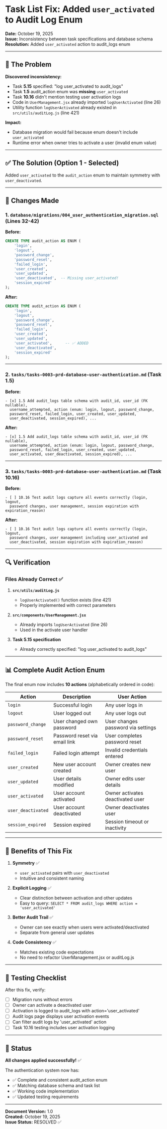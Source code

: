 # Task List Fix: Added `user_activated` to Audit Log Enum

**Date:** October 19, 2025  
**Issue:** Inconsistency between task specifications and database schema  
**Resolution:** Added `user_activated` action to audit_logs enum

---

## 🐛 The Problem

**Discovered inconsistency:**
- Task **5.15** specified: "log user_activated to audit_logs"
- Task **1.5** audit_action enum was **missing** `user_activated`
- Task **10.16** didn't mention testing user activation logs
- Code in `UserManagement.jsx` already imported `logUserActivated` (line 26)
- Utility function `logUserActivated` already existed in `src/utils/auditLog.js` (line 421)

**Impact:**
- Database migration would fail because enum doesn't include `user_activated`
- Runtime error when owner tries to activate a user (invalid enum value)

---

## ✅ The Solution (Option 1 - Selected)

Added `user_activated` to the `audit_action` enum to maintain symmetry with `user_deactivated`.

---

## 📝 Changes Made

### 1. **`database/migrations/004_user_authentication_migration.sql`** (Lines 32-42)

**Before:**
```sql
CREATE TYPE audit_action AS ENUM (
    'login',
    'logout',
    'password_change',
    'password_reset',
    'failed_login',
    'user_created',
    'user_updated',
    'user_deactivated',  -- Missing user_activated!
    'session_expired'
);
```

**After:**
```sql
CREATE TYPE audit_action AS ENUM (
    'login',
    'logout',
    'password_change',
    'password_reset',
    'failed_login',
    'user_created',
    'user_updated',
    'user_activated',      -- ✅ ADDED
    'user_deactivated',
    'session_expired'
);
```

---

### 2. **`tasks/tasks-0003-prd-database-user-authentication.md`** (Task 1.5)

**Before:**
```
- [x] 1.5 Add audit_logs table schema with audit_id, user_id (FK nullable), 
  username_attempted, action (enum: login, logout, password_change, 
  password_reset, failed_login, user_created, user_updated, 
  user_deactivated, session_expired), ...
```

**After:**
```
- [x] 1.5 Add audit_logs table schema with audit_id, user_id (FK nullable), 
  username_attempted, action (enum: login, logout, password_change, 
  password_reset, failed_login, user_created, user_updated, 
  user_activated, user_deactivated, session_expired), ...
```

---

### 3. **`tasks/tasks-0003-prd-database-user-authentication.md`** (Task 10.16)

**Before:**
```
- [ ] 10.16 Test audit logs capture all events correctly (login, logout, 
  password changes, user management, session expiration with expiration_reason)
```

**After:**
```
- [ ] 10.16 Test audit logs capture all events correctly (login, logout, 
  password changes, user management including user_activated and 
  user_deactivated, session expiration with expiration_reason)
```

---

## 🔍 Verification

### Files Already Correct ✅

1. **`src/utils/auditLog.js`**
   - `logUserActivated()` function exists (line 421)
   - Properly implemented with correct parameters

2. **`src/components/UserManagement.jsx`**
   - Already imports `logUserActivated` (line 26)
   - Used in the activate user handler

3. **Task 5.15 specification**
   - Already correctly specified: "log user_activated to audit_logs"

---

## 📊 Complete Audit Action Enum

The final enum now includes **10 actions** (alphabetically ordered in code):

| Action | Description | User Action |
|--------|-------------|-------------|
| `login` | Successful login | Any user logs in |
| `logout` | User logged out | Any user logs out |
| `password_change` | User changed own password | User changes password via settings |
| `password_reset` | Password reset via email link | User completes password reset |
| `failed_login` | Failed login attempt | Invalid credentials entered |
| `user_created` | New user account created | Owner creates new user |
| `user_updated` | User details modified | Owner edits user details |
| `user_activated` | User account activated | Owner activates deactivated user |
| `user_deactivated` | User account deactivated | Owner deactivates user |
| `session_expired` | Session expired | Session timeout or inactivity |

---

## 🎯 Benefits of This Fix

1. **Symmetry** ✅
   - `user_activated` pairs with `user_deactivated`
   - Intuitive and consistent naming

2. **Explicit Logging** ✅
   - Clear distinction between activation and other updates
   - Easy to query: `SELECT * FROM audit_logs WHERE action = 'user_activated'`

3. **Better Audit Trail** ✅
   - Owner can see exactly when users were activated/deactivated
   - Separate from general user updates

4. **Code Consistency** ✅
   - Matches existing code expectations
   - No need to refactor UserManagement.jsx or auditLog.js

---

## 🧪 Testing Checklist

After this fix, verify:

- [ ] Migration runs without errors
- [ ] Owner can activate a deactivated user
- [ ] Activation is logged to audit_logs with action='user_activated'
- [ ] Audit logs page displays user activation events
- [ ] Can filter audit logs by 'user_activated' action
- [ ] Task 10.16 testing includes user activation logging

---

## 🚀 Status

**All changes applied successfully!** ✅

The authentication system now has:
- ✅ Complete and consistent audit_action enum
- ✅ Matching database schema and task list
- ✅ Working code implementation
- ✅ Updated testing requirements

---

**Document Version:** 1.0  
**Created:** October 19, 2025  
**Issue Status:** RESOLVED ✅

